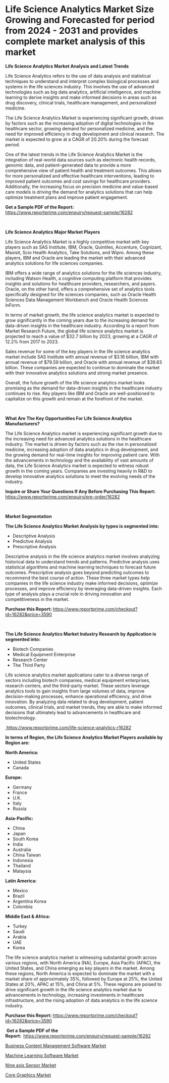 <p><h1>Life Science Analytics Market Size Growing and Forecasted for period from 2024 - 2031 and provides complete market analysis of this market</h1></p><p><strong>Life Science Analytics Market Analysis and Latest Trends</strong></p>
<p><p>Life Science Analytics refers to the use of data analysis and statistical techniques to understand and interpret complex biological processes and systems in the life sciences industry. This involves the use of advanced technologies such as big data analytics, artificial intelligence, and machine learning to derive insights and make informed decisions in areas such as drug discovery, clinical trials, healthcare management, and personalized medicine.</p><p>The Life Science Analytics Market is experiencing significant growth, driven by factors such as the increasing adoption of digital technologies in the healthcare sector, growing demand for personalized medicine, and the need for improved efficiency in drug development and clinical research. The market is expected to grow at a CAGR of 20.20% during the forecast period.</p><p>One of the latest trends in the Life Science Analytics Market is the integration of real-world data sources such as electronic health records, genomic data, and patient-generated data to provide a more comprehensive view of patient health and treatment outcomes. This allows for more personalized and effective healthcare interventions, leading to improved patient outcomes and cost savings for healthcare providers. Additionally, the increasing focus on precision medicine and value-based care models is driving the demand for analytics solutions that can help optimize treatment plans and improve patient engagement.</p></p>
<p><strong>Get a Sample PDF of the Report:&nbsp;</strong> <a href="https://www.reportprime.com/enquiry/request-sample/16282">https://www.reportprime.com/enquiry/request-sample/16282</a></p>
<p>&nbsp;</p>
<p><strong>Life Science Analytics Major Market Players</strong></p>
<p><p>Life Science Analytics Market is a highly competitive market with key players such as SAS Institute, IBM, Oracle, Quintiles, Accenture, Cognizant, Maxisit, Scio Health Analytics, Take Solutions, and Wipro. Among these players, IBM and Oracle are leading the market with their advanced analytics solutions for life sciences companies.</p><p>IBM offers a wide range of analytics solutions for the life sciences industry, including Watson Health, a cognitive computing platform that provides insights and solutions for healthcare providers, researchers, and payers. Oracle, on the other hand, offers a comprehensive set of analytics tools specifically designed for life sciences companies, such as Oracle Health Sciences Data Management Workbench and Oracle Health Sciences InForm.</p><p>In terms of market growth, the life science analytics market is expected to grow significantly in the coming years due to the increasing demand for data-driven insights in the healthcare industry. According to a report from Market Research Future, the global life science analytics market is projected to reach a value of $32.7 billion by 2023, growing at a CAGR of 12.2% from 2017 to 2023.</p><p>Sales revenue for some of the key players in the life science analytics market include SAS Institute with annual revenue of $3.16 billion, IBM with annual revenue of $79.59 billion, and Oracle with annual revenue of $39.83 billion. These companies are expected to continue to dominate the market with their innovative analytics solutions and strong market presence.</p><p>Overall, the future growth of the life science analytics market looks promising as the demand for data-driven insights in the healthcare industry continues to rise. Key players like IBM and Oracle are well-positioned to capitalize on this growth and remain at the forefront of the market.</p></p>
<p>&nbsp;</p>
<p><strong>What Are The Key Opportunities For Life Science Analytics Manufacturers?</strong></p>
<p><p>The Life Science Analytics market is experiencing significant growth due to the increasing need for advanced analytics solutions in the healthcare industry. The market is driven by factors such as the rise in personalized medicine, increasing adoption of data analytics in drug development, and the growing demand for real-time insights for improving patient care. With the advancements in technology and the availability of vast amounts of data, the Life Science Analytics market is expected to witness robust growth in the coming years. Companies are investing heavily in R&D to develop innovative analytics solutions to meet the evolving needs of the industry.</p></p>
<p><strong>Inquire or Share Your Questions If Any Before Purchasing This Report:</strong> <a href="https://www.reportprime.com/enquiry/pre-order/16282">https://www.reportprime.com/enquiry/pre-order/16282</a></p>
<p>&nbsp;</p>
<p><strong>Market Segmentation</strong></p>
<p><strong>The Life Science Analytics Market Analysis by types is segmented into:</strong></p>
<p><ul><li>Descriptive Analysis</li><li>Predictive Analysis</li><li>Prescriptive Analysis</li></ul></p>
<p><p>Descriptive analysis in the life science analytics market involves analyzing historical data to understand trends and patterns. Predictive analysis uses statistical algorithms and machine learning techniques to forecast future outcomes. Prescriptive analysis goes beyond predicting outcomes to recommend the best course of action. These three market types help companies in the life science industry make informed decisions, optimize processes, and improve efficiency by leveraging data-driven insights. Each type of analysis plays a crucial role in driving innovation and competitiveness in the market.</p></p>
<p><strong>Purchase this Report:&nbsp;</strong><a href="https://www.reportprime.com/checkout?id=16282&price=3590">https://www.reportprime.com/checkout?id=16282&price=3590</a></p>
<p>&nbsp;</p>
<p><strong>The Life Science Analytics Market Industry Research by Application is segmented into:</strong></p>
<p><ul><li>Biotech Companies</li><li>Medical Equipment Enterprise</li><li>Research Center</li><li>The Third Party</li></ul></p>
<p><p>Life science analytics market applications cater to a diverse range of sectors including biotech companies, medical equipment enterprises, research centers, and the third-party market. These sectors leverage analytics tools to gain insights from large volumes of data, improve decision-making processes, enhance operational efficiency, and drive innovation. By analyzing data related to drug development, patient outcomes, clinical trials, and market trends, they are able to make informed decisions that ultimately lead to advancements in healthcare and biotechnology.</p></p>
<p><a href="https://www.reportprime.com/life-science-analytics-r16282">&nbsp;https://www.reportprime.com/life-science-analytics-r16282</a></p>
<p><strong>In terms of Region, the Life Science Analytics Market Players available by Region are:</strong></p>
<p>
    <p> <strong> North America: </strong>
        <ul>
            <li>United States</li>
            <li>Canada</li>
        </ul>
        </p> 
    <p> <strong> Europe: </strong>
        <ul>
            <li>Germany</li>
            <li>France</li>
            <li>U.K.</li>
            <li>Italy</li>
            <li>Russia</li>
        </ul>
        </p> 
    <p> <strong> Asia-Pacific: </strong>
        <ul>
            <li>China</li>
            <li>Japan</li>
            <li>South Korea</li>
            <li>India</li>
            <li>Australia</li>
            <li>China Taiwan</li>
            <li>Indonesia</li>
            <li>Thailand</li>
            <li>Malaysia</li>
        </ul>
        </p> 
    <p> <strong> Latin America: </strong>
        <ul>
            <li>Mexico</li>
            <li>Brazil</li>
            <li>Argentina Korea</li>
            <li>Colombia</li>
        </ul>
        </p> 
    <p> <strong> Middle East & Africa: </strong>
        <ul>
            <li>Turkey</li>
            <li>Saudi</li>
            <li>Arabia</li>
            <li>UAE</li>
            <li>Korea</li>
        </ul>
    </p>
    </p>
<p><p>The life science analytics market is witnessing substantial growth across various regions, with North America (NA), Europe, Asia Pacific (APAC), the United States, and China emerging as key players in the market. Among these regions, North America is expected to dominate the market with a market share of approximately 35%, followed by Europe at 25%, the United States at 20%, APAC at 15%, and China at 5%. These regions are poised to drive significant growth in the life science analytics market due to advancements in technology, increasing investments in healthcare infrastructure, and the rising adoption of data analytics in the life science industry.</p></p>
<p><strong>Purchase this Report: </strong><a href="https://www.reportprime.com/checkout?id=16282&price=3590">https://www.reportprime.com/checkout?id=16282&price=3590</a></p>
<p>&nbsp;<strong>Get a Sample PDF of the Report:&nbsp;&nbsp;</strong><a href="https://www.reportprime.com/enquiry/request-sample/16282">https://www.reportprime.com/enquiry/request-sample/16282</a></p>
<p><strong></strong></p>
<p><p><a href="https://github.com/sardarp081/Market-Research-Report-List-1/blob/main/business-content-management-software-market.md">Business Content Management Software Market</a></p><p><a href="https://github.com/gcimaudf65/Market-Research-Report-List-1/blob/main/machine-learning-software-market.md">Machine Learning Software Market</a></p><p><a href="https://medium.com/@barbarakbess8920/nine-axis-sensor-market-market-segmentation-geographical-regions-and-market-forcast-till-2031-e0cd83a7f90c">Nine axis Sensor Market</a></p><p><a href="https://medium.com/@barbarakbess8920/core-graphics-market-trends-and-analysis-opportunities-and-challenges-for-future-growth-2024-e1ffcf9e6ea4">Core Graphics Market</a></p></p>